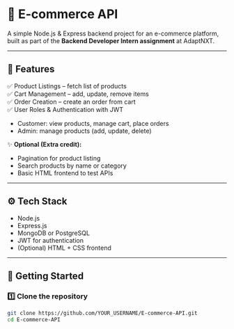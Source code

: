 # 🛒 E-commerce API

A simple Node.js & Express backend project for an e-commerce platform, built as part of the **Backend Developer Intern assignment** at AdaptNXT.

---

## 📌 Features

✅ Product Listings – fetch list of products  
✅ Cart Management – add, update, remove items  
✅ Order Creation – create an order from cart  
✅ User Roles & Authentication with JWT
- Customer: view products, manage cart, place orders
- Admin: manage products (add, update, delete)

✨ **Optional (Extra credit):**
- Pagination for product listing
- Search products by name or category
- Basic HTML frontend to test APIs

---

## ⚙️ Tech Stack
- Node.js
- Express.js
- MongoDB or PostgreSQL
- JWT for authentication
- (Optional) HTML + CSS frontend

---

## 🚀 Getting Started

### 1️⃣ Clone the repository
```bash
git clone https://github.com/YOUR_USERNAME/E-commerce-API.git
cd E-commerce-API
